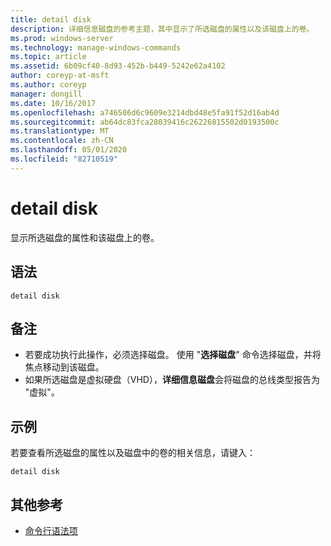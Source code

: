 ```yaml
---
title: detail disk
description: 详细信息磁盘的参考主题，其中显示了所选磁盘的属性以及该磁盘上的卷。
ms.prod: windows-server
ms.technology: manage-windows-commands
ms.topic: article
ms.assetid: 6b09cf40-8d93-452b-b449-5242e62a4102
author: coreyp-at-msft
ms.author: coreyp
manager: dongill
ms.date: 10/16/2017
ms.openlocfilehash: a746506d6c9609e3214dbd48e5fa91f52d16ab4d
ms.sourcegitcommit: ab64dc83fca28039416c26226815502d0193500c
ms.translationtype: MT
ms.contentlocale: zh-CN
ms.lasthandoff: 05/01/2020
ms.locfileid: "82710519"
---
```

# <a name="detail-disk"></a>detail disk

显示所选磁盘的属性和该磁盘上的卷。

## <a name="syntax"></a>语法

```
detail disk
```

## <a name="remarks"></a>备注

-   若要成功执行此操作，必须选择磁盘。 使用 "**选择磁盘**" 命令选择磁盘，并将焦点移动到该磁盘。
-   如果所选磁盘是虚拟硬盘（VHD），**详细信息磁盘**会将磁盘的总线类型报告为 "虚拟"。

## <a name="examples"></a>示例

若要查看所选磁盘的属性以及磁盘中的卷的相关信息，请键入：
```
detail disk
```

## <a name="additional-references"></a>其他参考

- [命令行语法项](command-line-syntax-key.md)

